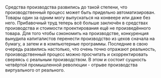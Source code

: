Средства производства развились до такой степени, что производственный процесс может быть придельно автоматизирован. Товары один за одним могу выпускаться на конвеере или даже без него. Прибавочный труд теперь всё больше заключён в средствах производства и стоимости проектирования ещё не произведённого товара. Для того чтобы сэкономить на производстве, конкуренция вынудила капиталистов перенести производство из цехов сначала на бумагу, а затем и в компьютерные программы. Последние в свою очередь развились настолько, что очень точно отражают реальность, производственный процесс можно просчитать и скорректировать сверяясь с реальным производством. В этом и состоит сущность четвёртой промышленной революции - отрыве производства виртуального от реального.
